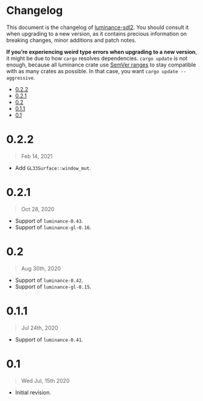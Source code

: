 # Changelog

This document is the changelog of [luminance-sdl2](https://crates.io/crates/luminance-sdl2).
You should consult it when upgrading to a new version, as it contains precious information on
breaking changes, minor additions and patch notes.

**If you’re experiencing weird type errors when upgrading to a new version**, it might be due to
how `cargo` resolves dependencies. `cargo update` is not enough, because all luminance crate use
[SemVer ranges](https://doc.rust-lang.org/cargo/reference/specifying-dependencies.html) to stay
compatible with as many crates as possible. In that case, you want `cargo update --aggressive`.

<!-- vim-markdown-toc GFM -->

* [0.2.2](#022)
* [0.2.1](#021)
* [0.2](#02)
* [0.1.1](#011)
* [0.1](#01)

<!-- vim-markdown-toc -->

# 0.2.2

> Feb 14, 2021

- Add `GL33Surface::window_mut`.

# 0.2.1

> Oct 28, 2020

- Support of `luminance-0.43`.
- Support of `luminance-gl-0.16`.

# 0.2

> Aug 30th, 2020

- Support of `luminance-0.42`.
- Support of `luminance-gl-0.15`.

# 0.1.1

> Jul 24th, 2020

- Support of `luminance-0.41`.

# 0.1

> Wed Jul, 15th 2020

- Initial revision.
